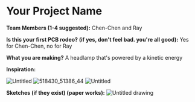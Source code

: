 # Your Project Name

**Team Members (1-4 suggested):**
Chen-Chen and Ray

**Is this your first PCB rodeo? (if yes, don't feel bad. you're all good):**
Yes for Chen-Chen, no for Ray

**What you are making?**
A headlamp that's powered by a kinetic energy


**Inspiration:**





![Untitled](https://github.com/cheesebroccoli/the-trail/assets/122124161/55261050-3cde-4002-b194-1d75617238e1)
![518430_51386_44](https://github.com/cheesebroccoli/the-trail/assets/122124161/0c3cffef-bcce-4e69-a5b3-7a5dd8739da5)
![Untitled](https://github.com/cheesebroccoli/the-trail/assets/122124161/9bd1fcab-3607-404b-ab4d-0cfb02a69031)

**Sketches (if they exist) (paper works):**
![Untitled drawing](https://github.com/cheesebroccoli/the-trail/assets/122124161/d8032ba4-2883-4b9d-9e38-754587e8113d)
